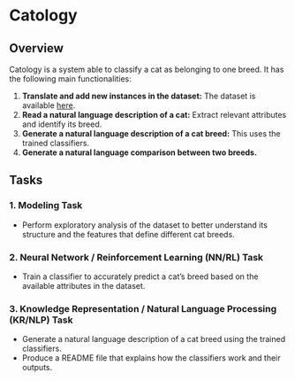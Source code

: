 # Catology

## Overview
Catology is a system able to classify a cat as belonging to one breed. It has the following main functionalities:

1. **Translate and add new instances in the dataset:** The dataset is available [here](https://data.mendeley.com/datasets/ht5p5pg7b7/1).
2. **Read a natural language description of a cat:** Extract relevant attributes and identify its breed.
3. **Generate a natural language description of a cat breed:** This uses the trained classifiers.
4. **Generate a natural language comparison between two breeds.**

## Tasks

### 1. Modeling Task
- Perform exploratory analysis of the dataset to better understand its structure and the features that define different cat breeds.

### 2. Neural Network / Reinforcement Learning (NN/RL) Task
- Train a classifier to accurately predict a cat’s breed based on the available attributes in the dataset.

### 3. Knowledge Representation / Natural Language Processing (KR/NLP) Task
- Generate a natural language description of a cat breed using the trained classifiers.
- Produce a README file that explains how the classifiers work and their outputs.
